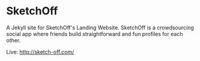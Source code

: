 SketchOff
=========

A Jekyll site for SketchOff's Landing Website. SketchOff is a crowdsourcing social app where friends build straightforward and fun profiles for each other.

Live: http://sketch-off.com/

